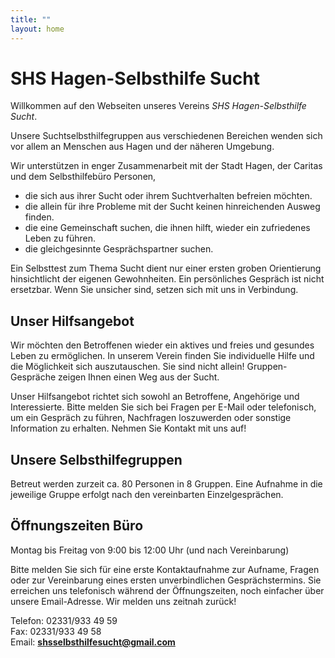 ```yaml
---
title: ""
layout: home
---  
```


# SHS Hagen-Selbsthilfe Sucht

Willkommen auf den Webseiten unseres Vereins *SHS Hagen-Selbsthilfe Sucht*.  

Unsere Suchtselbsthilfegruppen aus verschiedenen Bereichen wenden sich vor allem an Menschen aus Hagen und der näheren Umgebung.  

Wir unterstützen in enger Zusammenarbeit mit der Stadt Hagen, der Caritas und dem Selbsthilfebüro Personen,  
- die sich aus ihrer Sucht oder ihrem Suchtverhalten befreien möchten.  
- die allein für ihre Probleme mit der Sucht keinen hinreichenden Ausweg finden.
- die eine Gemeinschaft suchen, die ihnen hilft, wieder ein zufriedenes Leben zu führen.  
- die gleichgesinnte Gesprächspartner suchen.  

Ein Selbsttest zum Thema Sucht dient nur einer ersten groben Orientierung hinsichtlicht der eigenen Gewohnheiten. Ein persönliches Gespräch ist nicht ersetzbar. Wenn Sie unsicher sind, setzen sich mit uns in Verbindung.

## Unser Hilfsangebot

Wir möchten den Betroffenen wieder ein aktives und freies und gesundes Leben zu ermöglichen. In unserem Verein finden Sie individuelle Hilfe und die Möglichkeit sich auszutauschen. Sie sind nicht allein! Gruppen-Gespräche zeigen Ihnen einen Weg aus der Sucht. 

Unser Hilfsangebot richtet sich sowohl an Betroffene, Angehörige und Interessierte. Bitte melden Sie sich bei Fragen per E-Mail oder telefonisch, um ein Gespräch zu führen, Nachfragen loszuwerden oder sonstige Information zu erhalten. Nehmen Sie Kontakt mit uns auf!

## Unsere Selbsthilfegruppen

Betreut werden zurzeit ca. 80 Personen in 8 Gruppen. Eine Aufnahme in die jeweilige Gruppe erfolgt nach den vereinbarten Einzelgesprächen. 

## Öffnungszeiten Büro  

Montag bis Freitag von 9:00 bis 12:00 Uhr (und nach Vereinbarung)  

Bitte melden Sie sich für eine erste Kontaktaufnahme zur Aufname, Fragen oder zur Vereinbarung eines ersten unverbindlichen Gesprächstermins. 
Sie erreichen uns telefonisch während der Öffnungszeiten, noch einfacher über unsere Email-Adresse. Wir melden uns zeitnah zurück! 

Telefon: 02331/933 49 59  
Fax: 02331/933 49 58  
Email: **shsselbsthilfesucht@gmail.com**  

